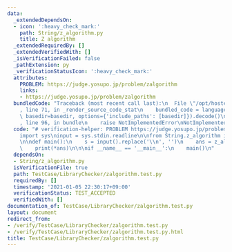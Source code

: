 ```yaml
---
data:
  _extendedDependsOn:
  - icon: ':heavy_check_mark:'
    path: String/z_algorithm.py
    title: Z algorithm
  _extendedRequiredBy: []
  _extendedVerifiedWith: []
  _isVerificationFailed: false
  _pathExtension: py
  _verificationStatusIcon: ':heavy_check_mark:'
  attributes:
    PROBLEM: https://judge.yosupo.jp/problem/zalgorithm
    links:
    - https://judge.yosupo.jp/problem/zalgorithm
  bundledCode: "Traceback (most recent call last):\n  File \"/opt/hostedtoolcache/Python/3.9.5/x64/lib/python3.9/site-packages/onlinejudge_verify/documentation/build.py\"\
    , line 71, in _render_source_code_stat\n    bundled_code = language.bundle(stat.path,\
    \ basedir=basedir, options={'include_paths': [basedir]}).decode()\n  File \"/opt/hostedtoolcache/Python/3.9.5/x64/lib/python3.9/site-packages/onlinejudge_verify/languages/python.py\"\
    , line 96, in bundle\n    raise NotImplementedError\nNotImplementedError\n"
  code: "# verification-helper: PROBLEM https://judge.yosupo.jp/problem/zalgorithm\n\
    import sys\ninput = sys.stdin.readline\n\nfrom String.z_algorithm import z_algorithm\n\
    \n\ndef main():\n    s = input().replace('\\n', '')\n    ans = z_algorithm(s)\n\
    \    print(*ans)\n\n\nif __name__ == '__main__':\n    main()\n"
  dependsOn:
  - String/z_algorithm.py
  isVerificationFile: true
  path: TestCase/LibraryChecker/zalgorithm.test.py
  requiredBy: []
  timestamp: '2021-01-05 22:30:17+09:00'
  verificationStatus: TEST_ACCEPTED
  verifiedWith: []
documentation_of: TestCase/LibraryChecker/zalgorithm.test.py
layout: document
redirect_from:
- /verify/TestCase/LibraryChecker/zalgorithm.test.py
- /verify/TestCase/LibraryChecker/zalgorithm.test.py.html
title: TestCase/LibraryChecker/zalgorithm.test.py
---
```

